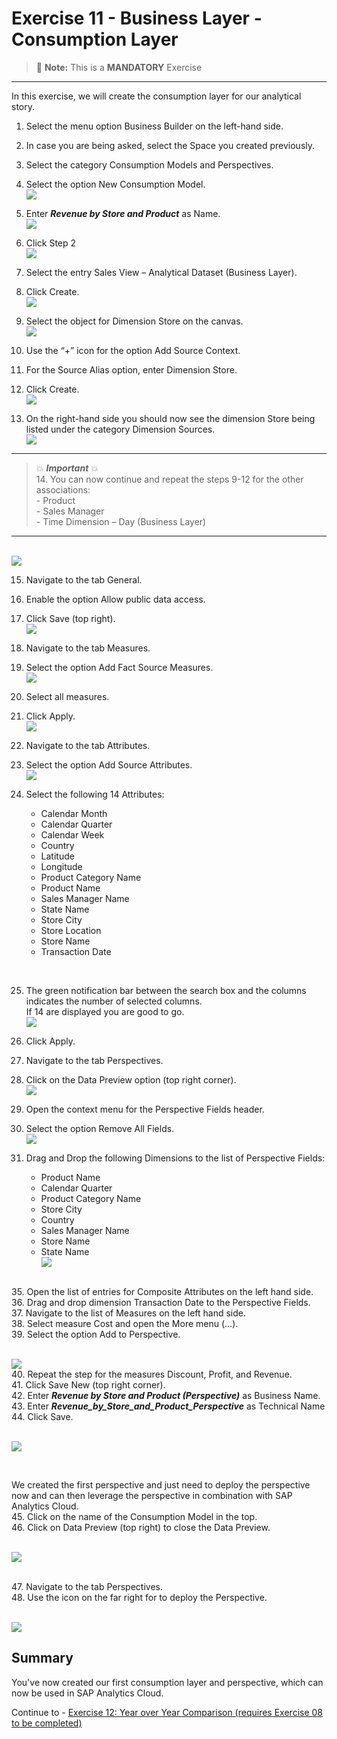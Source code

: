 # Exercise 11 - Business Layer - Consumption Layer

> :memo: **Note:** This is a <strong>MANDATORY</strong>  Exercise

---

In this exercise, we will create the consumption layer for our analytical story.

1. Select the menu option Business Builder on the left-hand side.
2. In case you are being asked, select the Space you created previously.
3. Select the category Consumption Models and Perspectives.
4. Select the option New Consumption Model.
<br>![](images/00_00_0150.png) 

5. Enter ***Revenue by Store and Product*** as Name.
<br>![](images/00_00_0151.png) 

6. Click Step 2
<br>![](images/00_00_0152.png) 

7. Select the entry Sales View – Analytical Dataset (Business Layer).
8. Click Create.
<br>![](images/00_00_0153.png) 

9. Select the object for Dimension Store on the canvas.
<br>![](images/00_00_0154.png) 

10. Use the “+” icon for the option Add Source Context.
11. For the Source Alias option, enter Dimension Store.
12. Click Create.
<br>![](images/00_00_0155.png) 

13. On the right-hand side you should now see the dimension Store being listed under the category Dimension
Sources.
<br>![](images/00_00_0169.png) 

---
> :boom: ***Important*** :boom: <br> 
> 14. You can now continue and repeat the steps 9-12 for the other associations:<br>- Product<br>- Sales Manager<br>- Time Dimension – Day (Business Layer)<br> 

---
<br>![](images/00_00_0171.png) 

15. Navigate to the tab General.
16. Enable the option Allow public data access.
17. Click Save (top right).
<br>![](images/00_00_0172.png) 

18. Navigate to the tab Measures.
19. Select the option Add Fact Source Measures.
<br>![](images/00_00_0157.png) 

20. Select all measures.
21. Click Apply.
<br>![](images/00_00_0158.png) 

22. Navigate to the tab Attributes.
23. Select the option Add Source Attributes.
<br>![](images/00_00_0159.png) 

24. Select the following 14 Attributes:<br><ul><li>Calendar Month</li><li>Calendar Quarter</li><li>Calendar Week</li><li>Country</li><li>Latitude</li><li>Longitude</li><li>Product Category Name</li><li>Product Name</li><li>Sales Manager Name</li><li>State Name</li><li>Store City</li><li>Store Location</li><li>Store Name</li><li>Transaction Date
<br>

25. The green notification bar between the search box and the columns indicates the number of selected columns. <br>If 14 are displayed you are good to go.
<br>![](images/00_00_0160.png) 

26. Click Apply.
30. Navigate to the tab Perspectives.
31. Click on the Data Preview option (top right corner).
<br>![](images/00_00_0161.png) 

32. Open the context menu for the Perspective Fields header.
33. Select the option Remove All Fields.
<br>![](images/00_00_0162.png) 


34. Drag and Drop the following Dimensions to the list of Perspective Fields:<br><ul><li>Product Name</li><li>Calendar Quarter</li><li>Product Category Name</li><li>Store City</li><li>Country</li><li>Sales Manager Name</li><li>Store Name</li><li>State Name
<br>![](images/00_00_0173.png) 
   
<br>    
35. Open the list of entries for Composite Attributes on the left hand side.
<br>   
36. Drag and drop dimension Transaction Date to the Perspective Fields.
<br>
37. Navigate to the list of Measures on the left hand side.
<br>
38. Select measure Cost and open the More menu (…).
<br>
39. Select the option Add to Perspective.
   
<br>![](images/00_00_0163.png) 
<br> 
40. Repeat the step for the measures Discount, Profit, and Revenue.
<br> 
41. Click Save New (top right corner).
<br> 
42. Enter ***Revenue by Store and Product (Perspective)*** as Business Name.
<br> 
43. Enter ***Revenue_by_Store_and_Product_Perspective*** as Technical Name
<br> 
44. Click Save.
   
<br>![](images/00_00_0165.png) 

<br> 

We created the first perspective and just need to deploy the perspective now and can then leverage the
perspective in combination with SAP Analytics Cloud.
<br>45. Click on the name of the Consumption Model in the top.
<br>46. Click on Data Preview (top right) to close the Data Preview.
   
<br>![](images/00_00_0167.png) 
<br> 

<br>47. Navigate to the tab Perspectives.
<br>48. Use the icon on the far right for to deploy the Perspective.
   
<br>![](images/00_00_0168.png) 
<br> 
## Summary

You've now created our first consumption layer and perspective, which can now be used in SAP Analytics Cloud.

Continue to - [Exercise 12: Year over Year Comparison (requires Exercise 08 to be completed) ](../ex12/README.md)
